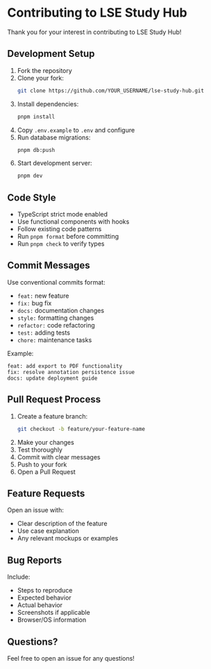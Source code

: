 # Contributing to LSE Study Hub

Thank you for your interest in contributing to LSE Study Hub!

## Development Setup

1. Fork the repository
2. Clone your fork:
   ```bash
   git clone https://github.com/YOUR_USERNAME/lse-study-hub.git
   ```
3. Install dependencies:
   ```bash
   pnpm install
   ```
4. Copy `.env.example` to `.env` and configure
5. Run database migrations:
   ```bash
   pnpm db:push
   ```
6. Start development server:
   ```bash
   pnpm dev
   ```

## Code Style

- TypeScript strict mode enabled
- Use functional components with hooks
- Follow existing code patterns
- Run `pnpm format` before committing
- Run `pnpm check` to verify types

## Commit Messages

Use conventional commits format:
- `feat:` new feature
- `fix:` bug fix
- `docs:` documentation changes
- `style:` formatting changes
- `refactor:` code refactoring
- `test:` adding tests
- `chore:` maintenance tasks

Example:
```
feat: add export to PDF functionality
fix: resolve annotation persistence issue
docs: update deployment guide
```

## Pull Request Process

1. Create a feature branch:
   ```bash
   git checkout -b feature/your-feature-name
   ```
2. Make your changes
3. Test thoroughly
4. Commit with clear messages
5. Push to your fork
6. Open a Pull Request

## Feature Requests

Open an issue with:
- Clear description of the feature
- Use case explanation
- Any relevant mockups or examples

## Bug Reports

Include:
- Steps to reproduce
- Expected behavior
- Actual behavior
- Screenshots if applicable
- Browser/OS information

## Questions?

Feel free to open an issue for any questions!

